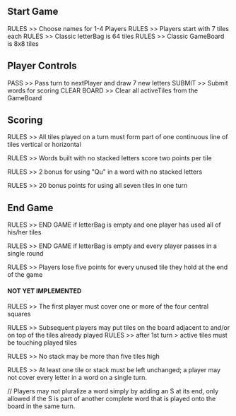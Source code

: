 
## Start Game
RULES >> Choose names for 1-4 Players
RULES >> Players start with 7 tiles each
RULES >> Classic letterBag is 64 tiles
RULES >> Classic GameBoard is 8x8 tiles 

## Player Controls
PASS >> Pass turn to nextPlayer and draw 7 new letters
SUBMIT >> Submit words for scoring
CLEAR BOARD >> Clear all activeTiles from the GameBoard

## Scoring
RULES >> All tiles played on a turn must form part of one continuous line of tiles vertical or horizontal

RULES >> Words built with no stacked letters score two points per tile

RULES >> 2 bonus for using "Qu" in a word with no stacked letters

RULES >> 20 bonus points for using all seven tiles in one turn

## End Game
RULES >> END GAME if letterBag is empty and one player has used all of his/her tiles

RULES >> END GAME if letterBag is empty and every player passes in a single round

RULES >> Players lose five points for every unused tile they hold at the end of the game

#### NOT YET IMPLEMENTED
RULES >> The first player must cover one or more of the four central squares

RULES >> Subsequent players may put tiles on the board adjacent to and/or on top of the tiles already played
RULES >> after 1st turn > active tiles must be touching played tiles

RULES >> No stack may be more than five tiles high

RULES >> At least one tile or stack must be left unchanged; a player may not cover every letter in a word on a single turn.

// Players may not pluralize a word simply by adding an S at its end, only allowed if the S is part of another complete word that is played onto the board in the same turn. 
